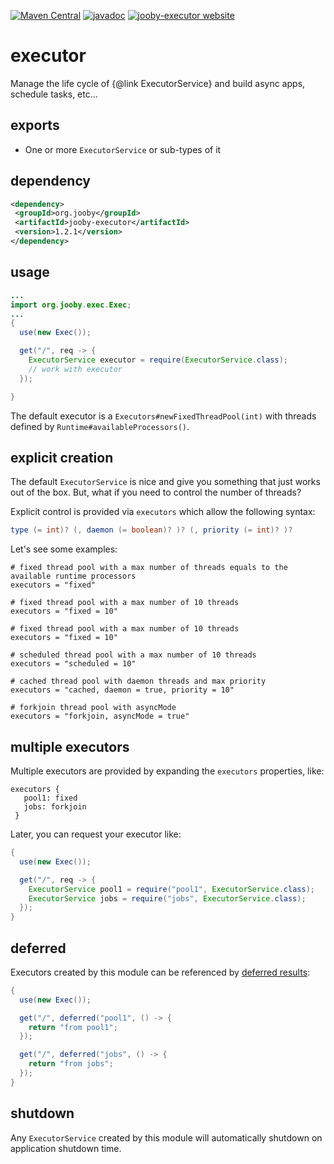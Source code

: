 [![Maven Central](https://maven-badges.herokuapp.com/maven-central/org.jooby/jooby-executor/badge.svg)](https://maven-badges.herokuapp.com/maven-central/org.jooby/jooby-executor)
[![javadoc](https://javadoc.io/badge/org.jooby/jooby-executor.svg)](https://javadoc.io/doc/org.jooby/jooby-executor/1.2.1)
[![jooby-executor website](https://img.shields.io/badge/jooby-executor-brightgreen.svg)](http://jooby.org/doc/executor)
# executor

Manage the life cycle of {@link ExecutorService} and build async apps, schedule tasks, etc...

## exports

* One or more ```ExecutorService``` or sub-types of it

## dependency

```xml
<dependency>
 <groupId>org.jooby</groupId>
 <artifactId>jooby-executor</artifactId>
 <version>1.2.1</version>
</dependency>
```

## usage

```java
...
import org.jooby.exec.Exec;
...
{
  use(new Exec());

  get("/", req -> {
    ExecutorService executor = require(ExecutorService.class);
    // work with executor
  });

}
```

The default executor is a ```Executors#newFixedThreadPool(int)``` with threads defined by ```Runtime#availableProcessors()```.

## explicit creation

The default ```ExecutorService``` is nice and give you something that just works out of the box. But, what if you need to control the number of threads?

Explicit control is provided via ```executors``` which allow the following syntax:

```java
type (= int)? (, daemon (= boolean)? )? (, priority (= int)? )?
```

Let's see some examples:

```
# fixed thread pool with a max number of threads equals to the available runtime processors
executors = "fixed"
```

```
# fixed thread pool with a max number of 10 threads
executors = "fixed = 10"
```

```
# fixed thread pool with a max number of 10 threads
executors = "fixed = 10"
```

```
# scheduled thread pool with a max number of 10 threads
executors = "scheduled = 10"
```

```
# cached thread pool with daemon threads and max priority
executors = "cached, daemon = true, priority = 10"
```

```
# forkjoin thread pool with asyncMode
executors = "forkjoin, asyncMode = true"
```

## multiple executors

Multiple executors are provided by expanding the ```executors``` properties, like:

```
executors {
   pool1: fixed
   jobs: forkjoin
 }
```

Later, you can request your executor like:

```java
{
  use(new Exec());

  get("/", req -> {
    ExecutorService pool1 = require("pool1", ExecutorService.class);
    ExecutorService jobs = require("jobs", ExecutorService.class);
  });
}
```

## deferred

Executors created by this module can be referenced by [deferred results](/apidocs/org/jooby/Deferred.html):

```java
{
  use(new Exec());

  get("/", deferred("pool1", () -> {
    return "from pool1";
  });

  get("/", deferred("jobs", () -> {
    return "from jobs";
  });
}
```

## shutdown

Any ```ExecutorService``` created by this module will automatically shutdown on application shutdown time.
